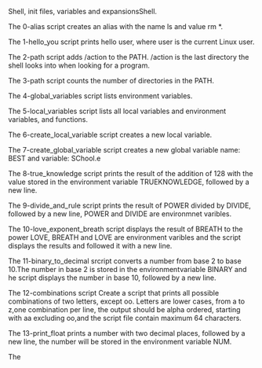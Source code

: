 Shell, init files, variables and expansionsShell.

The 0-alias script creates an alias with the name ls and value rm *.

The 1-hello_you script prints hello user, where user is the current Linux user.

The 2-path script adds /action to the PATH. /action is the last directory the shell looks into when looking for a program.

The 3-path script counts the number of directories in the PATH.

The 4-global_variables script lists environment variables.

The 5-local_variables script lists all local variables and environment variables, and functions.

The 6-create_local_variable script creates a new local variable.

The 7-create_global_variable script creates a new global variable name: BEST and variable: SChool.e

The 8-true_knowledge script prints the result of the addition of 128 with the value stored in the environment variable TRUEKNOWLEDGE, followed by a new line.

The 9-divide_and_rule script prints the result of POWER divided by DIVIDE, followed by a new line, POWER and DIVIDE are environmnet varibles.

The 10-love_exponent_breath script displays the result of BREATH to the power LOVE, BREATH and LOVE are environment varibles and the script displays the results and followed it with a new line.

The 11-binary_to_decimal srcript converts a number from base 2 to base 10.The number in base 2 is stored in the environmentvariable BINARY and he script displays the number in base 10, followed by a new line.

The 12-combinations script Create a script that prints all possible combinations of two letters, except oo. Letters are lower cases, from a to z,one combination per line, the output should be alpha ordered, starting with aa excluding oo,and the script file contain maximum 64 characters.

The 13-print_float prints a number with two decimal places, followed by a new line, the number will be stored in the environment variable NUM.

The 